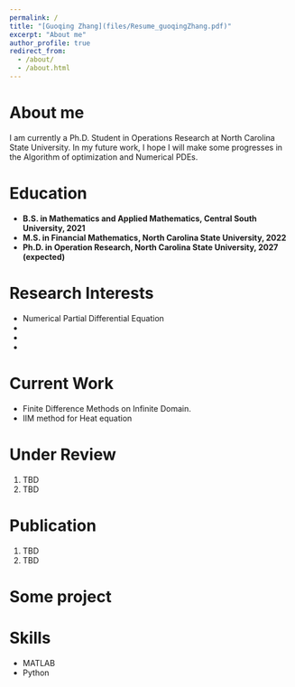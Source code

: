```yaml
---
permalink: /
title: "[Guoqing Zhang](files/Resume_guoqingZhang.pdf)"
excerpt: "About me"
author_profile: true
redirect_from: 
  - /about/
  - /about.html
---
```


About me
=====
I am currently a Ph.D. Student in Operations Research at North Carolina State University. In my future work, I hope I will make some progresses in the Algorithm of optimization and Numerical PDEs.

Education
=====
* **B.S. in Mathematics and Applied Mathematics, Central South University, 2021**
* **M.S. in Financial Mathematics, North Carolina State University, 2022**
* **Ph.D. in Operation Research, North Carolina State University, 2027 (expected)**
  


Research Interests
======
* Numerical Partial Differential Equation
* 
* 
*  

Current Work
======
* Finite Difference Methods on Infinite Domain.
* IIM method for Heat equation


Under Review
======
1. TBD
1. TBD

Publication
=====
1. TBD
1. TBD

Some project
=====

Skills
=====
* MATLAB
* Python
